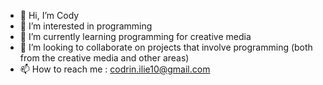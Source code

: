 - 👋 Hi, I’m Cody
- 👀 I’m interested in programming
- 🌱 I’m currently learning programming for creative media
- 💞️ I’m looking to collaborate on projects that involve programming (both from the creative media and other areas)
- 📫 How to reach me : codrin.ilie10@gmail.com

<!---
CodyI20/CodyI20 is a ✨ special ✨ repository because its `README.md` (this file) appears on your GitHub profile.
You can click the Preview link to take a look at your changes.
--->
